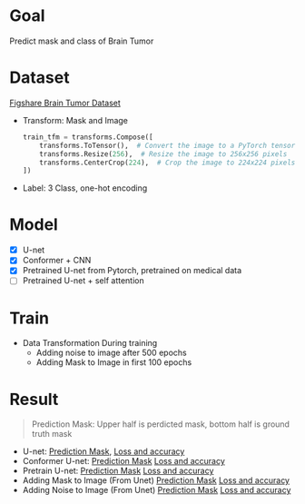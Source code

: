 # Goal


Predict mask and class of Brain Tumor

# Dataset


[Figshare Brain Tumor Dataset](https://www.kaggle.com/datasets/ashkhagan/figshare-brain-tumor-dataset)
- Transform: Mask and Image
    ```python
    train_tfm = transforms.Compose([
        transforms.ToTensor(),  # Convert the image to a PyTorch tensor
        transforms.Resize(256),  # Resize the image to 256x256 pixels
        transforms.CenterCrop(224),  # Crop the image to 224x224 pixels from the center
    ])
    ``` 
- Label: 3 Class, one-hot encoding

# Model
- [x]  U-net
- [x]  Conformer + CNN
- [x]  Pretrained U-net from Pytorch, pretrained on medical data
- [ ]  Pretrained U-net + self attention

# Train
- Data Transformation During training
    - Adding noise to image after 500 epochs
    - Adding Mask to Image in first 100 epochs

# Result
> Prediction Mask: Upper half is perdicted mask, bottom half is ground truth mask 
- U-net: 
    [Prediction Mask](https://github.com/KJJHHH/Segmentation-Brain-Tumor/blob/main/BrainTumor_Main/result/Unet_ground_prediction.png), 
    [Loss and accuracy](https://github.com/KJJHHH/Segmentation-Brain-Tumor/blob/main/BrainTumor_Main/result/Unet_loss_acc.png)
- Conformer U-net:
    [Prediction Mask](https://github.com/KJJHHH/Segmentation-Brain-Tumor/blob/main/result/Conformer-Unet_ground_prediction.png)
    [Loss and accuracy](https://github.com/KJJHHH/Segmentation-Brain-Tumor/blob/main/result/Conformer-Unet_loss_acc.png)
- Pretrain U-net:
    [Prediction Mask](https://github.com/KJJHHH/Segmentation-Brain-Tumor/blob/main/result/Pretrain_Unet_Medical_ground_prediction.png)
    [Loss and accuracy](https://github.com/KJJHHH/Segmentation-Brain-Tumor/blob/main/result/Pretrain_Unet_Medical_loss_acc.png)
- Adding Mask to Image (From Unet)
    [Prediction Mask](https://github.com/KJJHHH/Segmentation-Brain-Tumor/blob/main/result/Unet-mix_ground_prediction.png)
    [Loss and accuracy](https://github.com/KJJHHH/Segmentation-Brain-Tumor/blob/main/result/Unet-mix_loss_acc.png)
- Adding Noise to Image (From Unet)
    [Prediction Mask](https://github.com/KJJHHH/Segmentation-Brain-Tumor/blob/main/result/Unet-noise_ground_prediction.png)
    [Loss and accuracy](https://github.com/KJJHHH/Segmentation-Brain-Tumor/blob/main/result/Unet-noise_loss_acc.png)